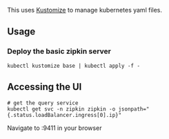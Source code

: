 This uses [Kustomize](https://github.com/kubernetes-sigs/kustomize) to manage
kubernetes yaml files.

## Usage

### Deploy the basic zipkin server
```
kubectl kustomize base | kubectl apply -f -
```

## Accessing the UI
```
# get the query service
kubectl get svc -n zipkin zipkin -o jsonpath="{.status.loadBalancer.ingress[0].ip}"
```
Navigate to <IP>:9411 in your browser
